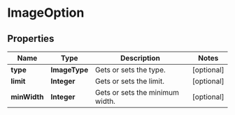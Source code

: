

# ImageOption


## Properties

| Name | Type | Description | Notes |
|------------ | ------------- | ------------- | -------------|
|**type** | **ImageType** | Gets or sets the type. |  [optional] |
|**limit** | **Integer** | Gets or sets the limit. |  [optional] |
|**minWidth** | **Integer** | Gets or sets the minimum width. |  [optional] |



